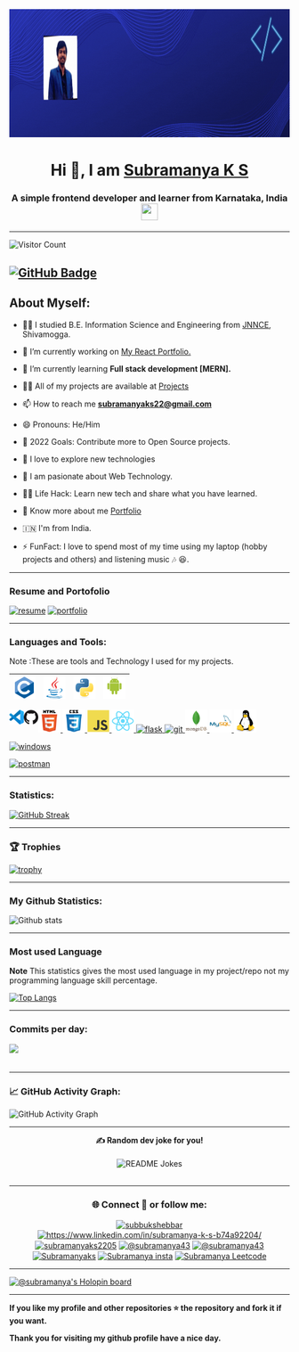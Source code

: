 <!---
SubramanyaKS/SubramanyaKS is a ✨ special ✨ repository because its `README.md` (this file) appears on your GitHub profile.
You can click the Preview link to take a look at your changes.
--->
<img  src="https://github.com/SubramanyaKS/SubramanyaKS/blob/main/Subramanya_KS.gif" alt="Coder GIF" width="100%" height="230">

<h1 align="center">Hi 👋, I am <a href="https://subramanyaks.github.io"> Subramanya K S</a></h1>
<h3 align="center">A simple frontend developer and learner from Karnataka, India <img src="https://raw.githubusercontent.com/TheDudeThatCode/TheDudeThatCode/master/Assets/Developer.gif" width=30 height=30></h3>

<!--<p align="left"> <img src="https://komarev.com/ghpvc/?username=subramanyaks&label=Profile%20views&color=0e75b6&style=flat" alt="subramanyaks"/> </p>
-->

----
![Visitor Count](https://profile-counter.glitch.me/{SubramanyaKS}/count.svg)

<!--<p align="left"> <a href="https://twitter.com/subbukshebbar" target="blank"><img src="https://img.shields.io/twitter/follow/subbukshebbar?logo=twitter&style=for-the-badge" alt="subbukshebbar" /></a> </p>
<p><img src="https://img.shields.io/github/watchers/SubramanyaKS/SubramanyaKS.svg" /></p>-->
<!--
<div class="badge-base LI-profile-badge" data-locale="en_US" data-size="medium" data-theme="dark" data-type="VERTICAL" data-vanity="subramanya-k-s-b74a92204" data-version="v1"><a class="badge-base__link LI-simple-link" href="https://in.linkedin.com/in/subramanya-k-s-b74a92204?trk=profile-badge">SUBRAMANYA K S</a></div>-->
    
 <a href="https://github.com/SubramanyaKS?tab=followers"><img src="https://img.shields.io/github/followers/SubramanyaKS?label=Followers&style=social" alt="GitHub Badge"></a>          
---

## About Myself:

- 👨‍🎓 I studied B.E. Information Science and Engineering from <a href="http://jnnce.ac.in/jnndemo/">JNNCE</a>, Shivamogga.

- 🔭 I’m currently working on [My React Portfolio.](https://github.com/SubramanyaKS/MYReactApp)

- 🧠 I’m currently learning **Full stack development [MERN].**

- 👨‍💻 All of my projects are available at [Projects](https://github.com/SubramanyaKS?tab=repositories)

- 📫 How to reach me **subramanyaks22@gmail.com**

- 😄 Pronouns: He/Him

- 🥅 2022 Goals: Contribute more to Open Source projects.

- 👀 I love to explore new technologies

- 🌱 I am pasionate about Web Technology.

- 👨‍💻 Life Hack: Learn new tech and share what you have learned.

- 📄 Know more about me [Portfolio](https://subramanyaks.netlify.app)

- 🇮🇳 I'm from India.

- ⚡ FunFact: I love to spend most of my time using my laptop (hobby projects and others) and listening  music 🎶 😆.

---
### Resume and Portofolio

[![resume](https://img.shields.io/badge/Resume-4285F4?style=for-the-badge&logo=read-the-docs&logoColor=white)](https://subramanyaks.github.io/SubramanyaKS-Resume.pdf)
[![portfolio](https://img.shields.io/badge/Portfolio-5340ff?style=for-the-badge&logo=Google-chrome&logoColor=white)](https://subramanyaks.github.io/)


---

<h3 align="left">Languages and Tools:</h3>
Note :These are tools and Technology I used for my projects.


| [<img src="https://raw.githubusercontent.com/devicons/devicon/master/icons/c/c-original.svg" alt="c" width="40" height="40"/>](https://www.cprogramming.com/) | [<img src="https://raw.githubusercontent.com/devicons/devicon/master/icons/java/java-original.svg" alt="java" width="40" height="40"/>](https://www.java.com) |[<img src="https://raw.githubusercontent.com/devicons/devicon/master/icons/python/python-original.svg" alt="python" width="40" height="40"/>](https://www.python.org)  |  [<img src="https://raw.githubusercontent.com/devicons/devicon/master/icons/android/android-original-wordmark.svg" alt="android" width="40" height="40"/>](https://developer.android.com) |
| --- | --- | --- | --- |






 <p align="left">
 <img align="left" alt="Visual Studio Code" width="26px" src="https://raw.githubusercontent.com/github/explore/80688e429a7d4ef2fca1e82350fe8e3517d3494d/topics/visual-studio-code/visual-studio-code.png" />
 <a href="https://www.w3.org/html/" target="_blank"> <img src="https://raw.githubusercontent.com/devicons/devicon/master/icons/html5/html5-original-wordmark.svg" alt="html5" width="40" height="40"/> </a>
  <a href="https://www.w3schools.com/css/" target="_blank"> <img src="https://raw.githubusercontent.com/devicons/devicon/master/icons/css3/css3-original-wordmark.svg" alt="css3" width="40" height="40"/> </a> 
  <a href="https://developer.mozilla.org/en-US/docs/Web/JavaScript" target="_blank"> <img src="https://raw.githubusercontent.com/devicons/devicon/master/icons/javascript/javascript-original.svg" alt="javascript" width="40" height="40"/> </a>
 <a href="https://www.djangoproject.com/" target="_blank"> <img src="https://raw.githubusercontent.com/devicons/devicon/master/icons/react/react-original.svg" alt="django" width="40" height="40"/> </a> 
 <a href="https://flask.palletsprojects.com/" target="_blank"> <img src="https://www.vectorlogo.zone/logos/pocoo_flask/pocoo_flask-icon.svg" alt="flask" width="40" height="40"/> </a>
  <a href="https://git-scm.com/" target="_blank"> <img src="https://www.vectorlogo.zone/logos/git-scm/git-scm-icon.svg" alt="git" width="40" height="40"/> </a>   
 <img align="left" alt="GitHub" width="26px" src="https://raw.githubusercontent.com/github/explore/78df643247d429f6cc873026c0622819ad797942/topics/github/github.png" /> 
  <a href="https://www.mongodb.com/" target="_blank"> <img src="https://raw.githubusercontent.com/devicons/devicon/master/icons/mongodb/mongodb-original-wordmark.svg" alt="mongodb" width="40" height="40"/> </a>
  <a href="https://www.mysql.com/" target="_blank"> <img src="https://raw.githubusercontent.com/devicons/devicon/master/icons/mysql/mysql-original-wordmark.svg" alt="mysql" width="40" height="40"/> </a>
  <a href="https://www.linux.org/" target="_blank"> <img src="https://raw.githubusercontent.com/devicons/devicon/master/icons/linux/linux-original.svg" alt="linux" width="40" height="40"/> </a>
  
  <a href="https://www.microsoft.com/" target="_blank">![windows](https://img.shields.io/badge/Windows_10-0078D6?style=for-the-badge&logo=windows&logoColor=white)</a>
  
  <a href="https://postman.com" target="_blank"> <img src="https://www.vectorlogo.zone/logos/getpostman/getpostman-icon.svg" alt="postman" width="40" height="40"/> </a> 

  
 ---
  
  
 <h3> Statistics:</h3>
 

[![GitHub Streak](https://github-readme-streak-stats.herokuapp.com/?user=SubramanyaKS&theme=chartreuse-dark)](https://git.io/streak-stats)

---

### 🏆 Trophies

[![trophy](https://github-profile-trophy.vercel.app/?username=SubramanyaKS&theme=darkhub)](https://github.com/ryo-ma/github-profile-trophy)


--- 

<!-- GITHUB STATISTICS -->
### My Github Statistics:
  
 ![Github stats](https://github-readme-stats.vercel.app/api?username=SubramanyaKS&theme=chartreuse-dark) 
 
 
 
 ---

<!--  TOP LANGUAGES STATISTICS -->

### Most used Language
**Note** This statistics gives the most used language in my project/repo not my programming language skill percentage.

 [![Top Langs](https://github-readme-stats.vercel.app/api/top-langs/?username=SubramanyaKS&theme=dark&layout=compact&align=right&width=40%)](https://github.com/anuraghazra/github-readme-stats)
 
 
 ---
 ### Commits per day:
![](https://github-profile-summary-cards.vercel.app/api/cards/productive-time?username=SubramanyaKS&theme=solarized_dark)<br><br>


---
 
 <!--   GitHub stats graph -->
### 📈 GitHub Activity Graph:
 ![GitHub Activity Graph](https://activity-graph.herokuapp.com/graph?username=SubramanyaKS&theme=github)
 
 
 
 ---
 
 <div align="center"> 
<b> ✍️  Random dev joke for you!</b></br></br>
<img align="center" src="https://readme-jokes.vercel.app/api?bgColor=%23073b4c&textColor=%2306d6a0&aColor=%2306d6a0&borderColor=%2306d6a0" alt="README Jokes">
</div>
</br>
 
 ---
 
 <h3 align="center">🌐 Connect 🔗 or follow me:</h3>
<p align="center">
<a href="https://twitter.com/subbukshebbar" target="blank"><img align="center" src="https://raw.githubusercontent.com/rahuldkjain/github-profile-readme-generator/master/src/images/icons/Social/twitter.svg" alt="subbukshebbar" height="30" width="40" /></a>
<a href="https://www.linkedin.com/in/subramanya-k-s-b74a92204/" target="blank"><img align="center" src="https://raw.githubusercontent.com/rahuldkjain/github-profile-readme-generator/master/src/images/icons/Social/linked-in-alt.svg" alt="https://www.linkedin.com/in/subramanya-k-s-b74a92204/" height="30" width="40" /></a>
<a href="https://www.hackerrank.com/subramanyaks2205" target="blank"><img align="center" src="https://raw.githubusercontent.com/rahuldkjain/github-profile-readme-generator/master/src/images/icons/Social/hackerrank.svg" alt="subramanyaks2205" height="30" width="40" /></a>
<a href="https://www.hackerearth.com/@subramanya43" target="blank"><img align="center" src="https://raw.githubusercontent.com/rahuldkjain/github-profile-readme-generator/master/src/images/icons/Social/hackerearth.svg" alt="@subramanya43" height="30" width="40" /></a>
<a href="https://www.youtube.com/channel/UCg28-MrcK-8CCFos7FWp0Dg/" target="blank"><img align="center" src="https://raw.githubusercontent.com/rahuldkjain/github-profile-readme-generator/master/src/images/icons/Social/youtube.svg" alt="@subramanya43" height="30" width="40" /></a>
<a href="https://m.facebook.com/100070944345090/" target="blank"><img align="center" src="https://raw.githubusercontent.com/rahuldkjain/github-profile-readme-generator/master/src/images/icons/Social/facebook.svg" alt="Subramanyaks" height="30" width="40" /></a>
<a href="https://www.instagram.com/subramanyakshebbar/" target="blank"><img align="center" src="https://raw.githubusercontent.com/rahuldkjain/github-profile-readme-generator/master/src/images/icons/Social/instagram.svg" alt="Subramanya insta" height="30" width="40" /></a>
<a href="https://leetcode.com/Subramanya_KS/" target="blank"><img align="center" src="https://raw.githubusercontent.com/rahuldkjain/github-profile-readme-generator/master/src/images/icons/Social/leet-code.svg" alt="Subramanya Leetcode" height="30" width="40" /></a>
</p>

---

[![@subramanya's Holopin board](https://holopin.me/subramanya)](https://holopin.io/@subramanya)

---

**If you like my profile and other repositories ⭐ the repository and fork it if you want.**


**Thank you for visiting my github profile have a nice day.**
